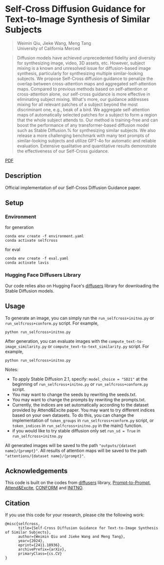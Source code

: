 # Self-Cross Diffusion Guidance for Text-to-Image Synthesis of Similar Subjects

> Weimin Qiu, Jieke Wang, Meng Tang  
> University of California Merced

>Diffusion models have achieved unprecedented fidelity and diversity for synthesizing image, video, 3D assets, etc. However, subject mixing is a known and unresolved issue for diffusion-based image synthesis, particularly for synthesizing multiple similar-looking subjects. We propose Self-Cross diffusion guidance to penalize the overlap between cross-attention maps and aggregated self-attention maps. Compared to previous methods based on self-attention or cross-attention alone, our self-cross guidance is more effective in eliminating subject mixing. What's more, our guidance addresses mixing for all relevant patches of a subject beyond the most discriminant one, e.g., beak of a bird. We aggregate self-attention maps of automatically selected patches for a subject to form a region that the whole subject attends to. Our method is training-free and can boost the performance of any transformer-based diffusion model such as Stable Diffusion.% for synthesizing similar subjects. We also release a more challenging benchmark with many text prompts of similar-looking subjects and utilize GPT-4o for automatic and reliable evaluation. Extensive qualitative and quantitative results demonstrate the effectiveness of our Self-Cross guidance.

[PDF](https://arxiv.org/abs/2411.18936)



## Description  
Official implementation of our Self-Cross Diffusion Guidance paper. 

## Setup

### Environment
for generation
```
conda env create -f environment.yaml
conda activate selfcross
```
for eval
```
conda env create -f eval.yaml
conda activate lavis
```

### Hugging Face Diffusers Library
Our code relies also on Hugging Face's [diffusers](https://github.com/huggingface/diffusers) library for downloading the Stable Diffusion models. 


## Usage


To generate an image, you can simply run the `run_selfcross+initno.py` or `run_selfcross+conform.py` script. For example,
```
python run_selfcross+initno.py 
```

After generation, you can evaluate images with the `compute_text-to-image_similarity.py` or `compute_text-to-text_similarity.py` script. For example,
```
python run_selfcross+initno.py 
```

Notes:

- To apply Stable Diffusion 2.1, specify: `model_choice = "SD21"` at the beginning of `run_selfcross+initno.py` or `run_selfcross+conform.py` script.
- You may want to change the seeds by rewriting the seeds.txt.
- You may want to change the prompts by rewriting the prompts.txt.
- Currently, the indices are set automatically according to the dataset provided by Attend&Excite paper. You may want to try different indices based on your own datasets. To do this, you can change the implementation of `token_groups` in `run_selfcross+conform.py` script, or `token_indices` in `run_selfcross+initno.py` in the main() function.
- if you would like to try stable diffusion only set `run_sd = True` in `run_selfcross+initno.py` 

All generated images will be saved to the path `"outputs/{dataset name}/{prompt}"`. All results of attention maps will be saved to the path `"attentions/{dataset name}/{prompt}"`.


## Acknowledgements 
This code is built on the codes from [diffusers](https://github.com/huggingface/diffusers) library, [Prompt-to-Prompt](https://github.com/google/prompt-to-prompt/), [Attend&Excite](https://github.com/yuval-alaluf/Attend-and-Excite), [CONFORM](https://github.com/gemlab-vt/CONFORM) and [INITNO](https://github.com/xiefan-guo/initno).

## Citation
If you use this code for your research, please cite the following work: 
```
@misc{selfcross,
      title={Self-Cross Diffusion Guidance for Text-to-Image Synthesis of Similar Subjects}, 
      author={Weimin Qiu and Jieke Wang and Meng Tang},
      year={2024},
      eprint={2411.18936},
      archivePrefix={arXiv},
      primaryClass={cs.CV}
}
```
